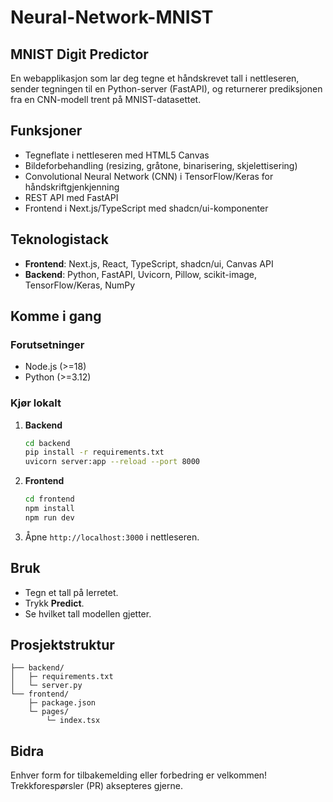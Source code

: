 # Neural-Network-MNIST

## MNIST Digit Predictor

En webapplikasjon som lar deg tegne et håndskrevet tall i nettleseren, sender tegningen til en Python-server (FastAPI), og returnerer prediksjonen fra en CNN-modell trent på MNIST-datasettet.

## Funksjoner

* Tegneflate i nettleseren med HTML5 Canvas
* Bildeforbehandling (resizing, gråtone, binarisering, skjelettisering)
* Convolutional Neural Network (CNN) i TensorFlow/Keras for håndskriftgjenkjenning
* REST API med FastAPI
* Frontend i Next.js/TypeScript med shadcn/ui-komponenter

## Teknologistack

* **Frontend**: Next.js, React, TypeScript, shadcn/ui, Canvas API
* **Backend**: Python, FastAPI, Uvicorn, Pillow, scikit-image, TensorFlow/Keras, NumPy

## Komme i gang

### Forutsetninger

* Node.js (>=18)
* Python (>=3.12)

### Kjør lokalt

1. **Backend**

   ```bash
   cd backend
   pip install -r requirements.txt
   uvicorn server:app --reload --port 8000
   ```
2. **Frontend**

   ```bash
   cd frontend
   npm install
   npm run dev
   ```
3. Åpne `http://localhost:3000` i nettleseren.

## Bruk

* Tegn et tall på lerretet.
* Trykk **Predict**.
* Se hvilket tall modellen gjetter.

## Prosjektstruktur

```
├── backend/
│   ├─ requirements.txt
│   └─ server.py
└── frontend/
    ├─ package.json
    └─ pages/
        └─ index.tsx
```

## Bidra

Enhver form for tilbakemelding eller forbedring er velkommen! Trekkforespørsler (PR) aksepteres gjerne.
